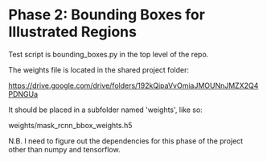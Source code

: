 # Phase 2: Bounding Boxes for Illustrated Regions

Test script is bounding_boxes.py in the top level of the repo.

The weights file is located in the shared project folder:

https://drive.google.com/drive/folders/192kQjpaVvOmiaJMOUNnJMZX2Q4PDNGUa

It should be placed in a subfolder named 'weights', like so:

weights/mask_rcnn_bbox_weights.h5

N.B. I need to figure out the dependencies for this phase of the project other than numpy and tensorflow.